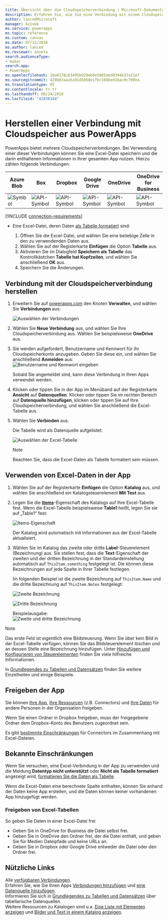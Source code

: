 ```yaml
---
title: Übersicht über die Cloudspeicherverbindung | Microsoft-Dokumentation
description: Erfahren Sie, wie Sie eine Verbindung mit einem Cloudspeicherkonto herstellen und Excel-Daten in Ihrer App anzeigen können
author: lancedMicrosoft
manager: kvivek
ms.service: powerapps
ms.topic: reference
ms.custom: canvas
ms.date: 07/12/2016
ms.author: lanced
ms.reviewer: anneta
search.audienceType:
- maker
search.app:
- PowerApps
ms.openlocfilehash: 10a6178c63495b929eb6e5885ded9394b31a11ef
ms.sourcegitcommit: 429b83aaa5a91d5868e1fbc169bed1bac0c709ea
ms.translationtype: HT
ms.contentlocale: tr-tr
ms.lasthandoff: 08/24/2018
ms.locfileid: "42850164"
---
```

# <a name="connect-to-cloud-storage-from-powerapps"></a>Herstellen einer Verbindung mit Cloudspeicher aus PowerApps
PowerApps bietet mehrere Cloudspeicherverbindungen. Bei Verwendung einer dieser Verbindungen können Sie eine Excel-Datei speichern und die darin enthaltenen Informationen in Ihrer gesamten App nutzen. Hierzu zählen folgende Verbindungen:  

| **Azure Blob** | **Box** | **Dropbox** | **Google Drive** | **OneDrive** | **OneDrive<br> for Business** |
| --- | --- | --- | --- | --- | --- |
| ![Symbol](./media/cloud-storage-blob-connections/blobicon.png) |![API-Symbol][boxicon] |![API-Symbol][dropboxicon] |![API-Symbol][googledriveicon] |![API-Symbol][onedriveicon] |![API-Symbol][onedriveforbusinessicon] |

[!INCLUDE [connection-requirements](../../../includes/connection-requirements.md)]

* Eine Excel-Datei, deren Daten [als Tabelle formatiert](https://support.office.com/article/Create-an-Excel-table-in-a-worksheet-E81AA349-B006-4F8A-9806-5AF9DF0AC664) sind:
  
  1. Öffnen Sie die Excel-Datei, und wählen Sie eine beliebige Zelle in den zu verwendenden Daten aus.
  2. Wählen Sie auf der Registerkarte **Einfügen** die Option **Tabelle** aus.
  3. Aktivieren Sie im Dialogfeld **Speichern als Tabelle** das Kontrollkästchen **Tabelle hat Kopfzeilen**, und wählen Sie anschließend **OK** aus.
  4. Speichern Sie die Änderungen.

## <a name="connect-to-the-cloud-storage-connection"></a>Verbindung mit der Cloudspeicherverbindung herstellen
1. Erweitern Sie auf [powerapps.com](https://web.powerapps.com?utm_source=padocs&utm_medium=linkinadoc&utm_campaign=referralsfromdoc) den Knoten **Verwalten**, und wählen Sie **Verbindungen** aus:  
   
    ![Auswählen der Verbindungen](./media/cloud-storage-blob-connections/connections.png)
2. Wählen Sie **Neue Verbindung** aus, und wählen Sie Ihre Cloudspeicherverbindung aus. Wählen Sie beispielsweise **OneDrive** aus.
3. Sie werden aufgefordert, Benutzername und Kennwort für Ihr Cloudspeicherkonto anzugeben. Geben Sie diese ein, und wählen Sie anschließend **Anmelden** aus:  
    ![Benutzername und Kennwort eingeben](./media/cloud-storage-blob-connections/signin.png)
   
    Sobald Sie angemeldet sind, kann diese Verbindung in Ihren Apps verwendet werden.
4. Klicken oder tippen Sie in der App im Menüband auf der Registerkarte **Ansicht** auf **Datenquellen**. Klicken oder tippen Sie im rechten Bereich auf **Datenquelle hinzufügen**, klicken oder tippen Sie auf Ihre Cloudspeicherverbindung, und wählen Sie anschließend die Excel-Tabelle aus.
5. Wählen Sie **Verbinden** aus.
   
    Die Tabelle wird als Datenquelle aufgelistet:
   
    ![Auswählen der Excel-Tabelle](./media/cloud-storage-blob-connections/selecttable.png)
   
    > [!NOTE]
   > Beachten Sie, dass die Excel-Daten als Tabelle formatiert sein müssen.

## <a name="using-the-excel-data-in-your-app"></a>Verwenden von Excel-Daten in der App
1. Wählen Sie auf der Registerkarte **Einfügen** die Option **Katalog** aus, und wählen Sie anschließend ein Katalogsteuerelement **Mit Text** aus.
2. Legen Sie die **[Items](../controls/properties-core.md)**-Eigenschaft des Katalogs auf Ihre Excel-Tabelle fest. Wenn die Excel-Tabelle beispielsweise **Table1** heißt, legen Sie sie auf „Table1“ fest:  
   
    ![Items-Eigenschaft](./media/cloud-storage-blob-connections/itemsproperty.png)  
   
    Der Katalog wird automatisch mit Informationen aus der Excel-Tabelle aktualisiert.
3. Wählen Sie im Katalog das zweite oder dritte **Label**-Steuerelement (Bezeichnung) aus. Sie stellen fest, dass die **Text**-Eigenschaft der zweiten und der dritten Bezeichnung in der Standardeinstellung automatisch auf `ThisItem.something` festgelegt ist. Die können diese Bezeichnungen auf jede Spalte in Ihrer Tabelle festlegen.
   
    Im folgenden Beispiel ist die zweite Bezeichnung auf `ThisItem.Name` und die dritte Bezeichnung auf `ThisItem.Notes` festgelegt:  
   
    ![Zweite Bezeichnung](./media/cloud-storage-blob-connections/items-secondtextbox.png)  
   
    ![Dritte Bezeichnung](./media/cloud-storage-blob-connections/items-thirdtextbox.png)  
   
    Beispielausgabe:  
    ![Zweite und dritte Bezeichnung](./media/cloud-storage-blob-connections/secondthirdtextboxes.png)
   
> [!NOTE]
> Das erste Feld ist eigentlich eine Bildsteuerung. Wenn Sie über kein Bild in der Excel-Tabelle verfügen, können Sie das Bildsteuerelement löschen und an dessen Stelle eine Bezeichnung hinzufügen. Unter [Hinzufügen und Konfigurieren von Steuerelementen](../add-configure-controls.md) finden Sie viele hilfreiche Informationen.

In [Grundlegendes zu Tabellen und Datensätzen](../working-with-tables.md) finden Sie weitere Einzelheiten und einige Beispiele.  

## <a name="sharing-your-app"></a>Freigeben der App
Sie können [Ihre App](../share-app.md), [Ihre Ressourcen](../share-app-resources.md) (z.B. Connectors) und [Ihre Daten](../share-app-data.md) für andere Personen in der Organisation freigeben.

Wenn Sie einen Ordner in Dropbox freigeben, muss der freigegebene Ordner dem Dropbox-Konto des Benutzers zugeordnet sein.

Es gibt [bestimmte Einschränkungen](#sharing-excel-tables) für Connectors im Zusammenhang mit Excel-Dateien.

## <a name="known-limitations"></a>Bekannte Einschränkungen
Wenn Sie versuchen, eine Excel-Verbindung in der App zu verwenden und die Meldung **Datentyp nicht unterstützt** oder **Nicht als Tabelle formatiert** angezeigt wird, [formatieren Sie die Daten als Tabelle](https://support.office.com/article/Create-an-Excel-table-in-a-worksheet-E81AA349-B006-4F8A-9806-5AF9DF0AC664).

Wenn die Excel-Daten eine berechnete Spalte enthalten, können Sie anhand der Daten keine App erstellen, und die Daten können keiner vorhandenen App hinzugefügt werden.

### <a name="sharing-excel-tables"></a>Freigeben von Excel-Tabellen
So geben Sie Daten in einer Excel-Datei frei

* Geben Sie in OneDrive for Business die Datei selbst frei.
* Geben Sie in OneDrive den Ordner frei, der die Datei enthält, und geben Sie für Medien Dateipfade und keine URLs an.
* Geben Sie in Dropbox oder Google Drive entweder die Datei oder den Ordner frei.

## <a name="helpful-links"></a>Nützliche Links
Alle [verfügbaren Verbindungen](../connections-list.md).  
Erfahren Sie, wie Sie Ihren Apps [Verbindungen hinzufügen](../add-manage-connections.md) und [eine Datenquelle hinzufügen](../add-data-connection.md).  
Informieren Sie sich in [Grundlegendes zu Tabellen und Datensätzen](../working-with-tables.md) über tabellarische Datenquellen.  
Weitere Ressourcen zu Katalogen sind u.a. [Eine Liste mit Elementen anzeigen](../add-gallery.md) und [Bilder und Text in einem Katalog anzeigen](../show-images-text-gallery-sort-filter.md).

<!--Icon references-->
[boxicon]: ./media/cloud-storage-blob-connections/boxicon.png
[dropboxicon]: ./media/cloud-storage-blob-connections/dropboxicon.png
[googledriveicon]: ./media/cloud-storage-blob-connections/googledriveicon.png
[onedriveicon]: ./media/cloud-storage-blob-connections/onedriveicon.png
[onedriveforbusinessicon]: ./media/cloud-storage-blob-connections/onedriveforbusinessicon.png
